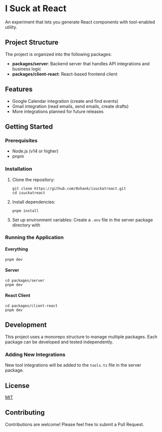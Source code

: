 # I Suck at React

An experiment that lets you generate React components with tool-enabled utility. 

## Project Structure

The project is organized into the following packages:

-   **packages/server**: Backend server that handles API integrations and business logic
-   **packages/client-react**: React-based frontend client

## Features

-   Google Calendar integration (create and find events)
-   Gmail integration (read emails, send emails, create drafts)
-   More integrations planned for future releases

## Getting Started

### Prerequisites

-   Node.js (v14 or higher)
-   pnpm

### Installation

1. Clone the repository:

    ```
    git clone https://github.com/0xhank/isuckatreact.git
    cd isuckatreact
    ```

2. Install dependencies:
    ```
    pnpm install
    ```
3. Set up environment variables:
   Create a `.env` file in the server package directory with 

### Running the Application

#### Everything

```
pnpm dev
```

#### Server

```
cd packages/server
pnpm dev
```

#### React Client

```
cd packages/client-react
pnpm dev
```



## Development

This project uses a monorepo structure to manage multiple packages. Each package can be developed and tested independently.

### Adding New Integrations

New tool integrations will be added to the `tools.ts` file in the server package.

## License

[MIT](LICENSE)

## Contributing

Contributions are welcome! Please feel free to submit a Pull Request.
